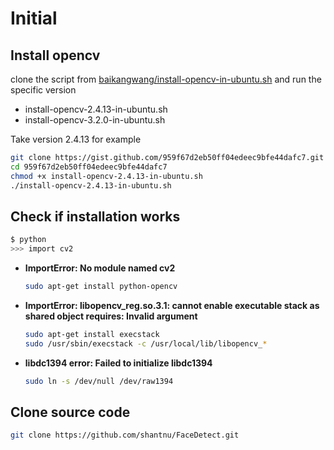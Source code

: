 # Initial

## Install opencv

clone the script from [baikangwang/install-opencv-in-ubuntu.sh](https://gist.github.com/baikangwang/959f67d2eb50ff04edeec9bfe44dafc7) and run the specific version

* install-opencv-2.4.13-in-ubuntu.sh
* install-opencv-3.2.0-in-ubuntu.sh

Take version 2.4.13 for example 

```bash
git clone https://gist.github.com/959f67d2eb50ff04edeec9bfe44dafc7.git
cd 959f67d2eb50ff04edeec9bfe44dafc7
chmod +x install-opencv-2.4.13-in-ubuntu.sh
./install-opencv-2.4.13-in-ubuntu.sh
```

## Check if installation works

```bash
$ python
>>> import cv2
```

* __ImportError: No module named cv2__
    ```bash
    sudo apt-get install python-opencv
    ```
* __ImportError: libopencv_reg.so.3.1: cannot enable executable stack as shared object requires: Invalid argument__
    ```bash
    sudo apt-get install execstack
    sudo /usr/sbin/execstack -c /usr/local/lib/libopencv_*
    ```
* __libdc1394 error: Failed to initialize libdc1394__
    ```bash
    sudo ln -s /dev/null /dev/raw1394
    ```

## Clone source code

```bash
git clone https://github.com/shantnu/FaceDetect.git
```